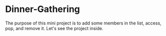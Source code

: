 # Dinner-Gathering
The purpose of this mini project is to add some members in the list, access, pop, and remove it. 
Let's see the project inside.
